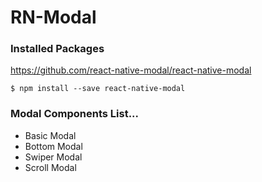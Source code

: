 # RN-Modal

### Installed Packages

https://github.com/react-native-modal/react-native-modal

```
$ npm install --save react-native-modal
```

### Modal Components List...
- Basic Modal
- Bottom Modal
- Swiper Modal
- Scroll Modal
